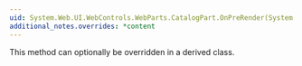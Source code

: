 ```yaml
---
uid: System.Web.UI.WebControls.WebParts.CatalogPart.OnPreRender(System.EventArgs)
additional_notes.overrides: *content
---
```


<p>This method can optionally be overridden in a derived class.</p>


